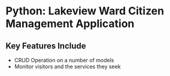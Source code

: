 # Python: Lakeview Ward Citizen Management Application
## Key Features Include
-   CRUD Operation on a number of models
-   Monitor visitors and the services they seek 
